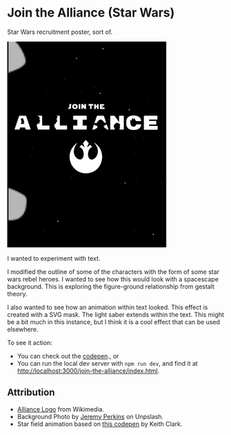# Join the Alliance (Star Wars)

Star Wars recruitment poster, sort of.

![screenshot](img/screenshot.gif)

I wanted to experiment with text.

I modified the outline of some of the characters with the form of some star wars rebel heroes. I wanted to see how this would look with a spacescape background. This is exploring the figure-ground relationship from gestalt theory.

I also wanted to see how an animation within text looked. This effect is created with a SVG mask. The light saber extends within the text. This might be a bit much in this instance, but I think it is a cool effect that can be used elsewhere.

To see it action:
- You can check out the [codepen](https://codepen.io/robjoeol/pen/KKgKzXp)., or
- You can run the local dev server with `npm run dev`, and find it at <http://localhost:3000/join-the-alliance/index.html>.

## Attribution

- [Alliance Logo](https://commons.wikimedia.org/wiki/File:Flag_of_the_Rebel_Alliance.svg) from Wikimedia.
- Background Photo by [Jeremy Perkins](https://unsplash.com/@jeremyperkins?utm_source=unsplash&amp;utm_medium=referral&amp;utm_content=creditCopyText) on Unpslash.
- Star field animation based on [this codepen](https://codepen.io/keithclark/pen/ibEnk) by Keith Clark.
